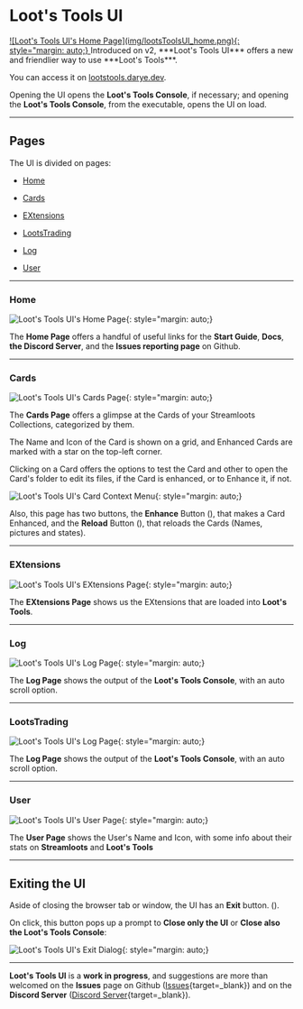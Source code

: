 # Loot's Tools UI
<a href="https://lootstools.darye.dev">
![Loot's Tools UI's Home Page](img/lootsToolsUI_home.png){: style="margin: auto;}
</a>
Introduced on v2, ***Loot's Tools UI*** offers a new and friendlier way to use ***Loot's Tools***. 

You can access it on [lootstools.darye.dev](https://lootstools.darye.dev).

Opening the UI opens the **Loot's Tools Console**, if necessary; and opening the **Loot's Tools Console**, from the executable, opens the UI on load.

---

## Pages

The UI is divided on pages:

- [Home](#home)

- [Cards](#cards)

- [EXtensions](#extensions)

- [LootsTrading](#lootstrading)

- [Log](#log)

- [User](#user)

---

### Home

![Loot's Tools UI's Home Page](img/lootsToolsUI_home.png){: style="margin: auto;}

The **Home Page** offers a handful of useful links for the **Start Guide**, **Docs**, **the Discord Server**, and the **Issues reporting page** on Github.

---

### Cards

![Loot's Tools UI's Cards Page](img/lootsToolsUI_cards.png){: style="margin: auto;}

The **Cards Page** offers a glimpse at the Cards of your Streamloots Collections, categorized by them. 

The Name and Icon of the Card is shown on a grid, and Enhanced Cards are marked with a star on the top-left corner.

Clicking on a Card offers the options to test the Card and other to open the Card's folder to edit its files, if the Card is enhanced, or to Enhance it, if not.

![Loot's Tools UI's Card Context Menu](img/lootsToolsUI_cardContextMenu.png){: style="margin: auto;}

Also, this page has two buttons, the **Enhance** Button (<ion-icon name="add-circle-outline"></ion-icon>), that makes a Card Enhanced, and the **Reload** Button (<ion-icon name="refresh-circle-outline"></ion-icon>), that reloads the Cards (Names, pictures and states).

---

### EXtensions

![Loot's Tools UI's EXtensions Page](img/lootsToolsUI_extensions.png){: style="margin: auto;}

The **EXtensions Page** shows us the EXtensions that are loaded into **Loot's Tools**.

---

### Log

![Loot's Tools UI's Log Page](img/lootsToolsUI_log.png){: style="margin: auto;}

The **Log Page** shows the output of the **Loot's Tools Console**, with an auto scroll option.

---

### LootsTrading

![Loot's Tools UI's Log Page](img/lootsToolsUI_log.png){: style="margin: auto;}

The **Log Page** shows the output of the **Loot's Tools Console**, with an auto scroll option.

---

### User

![Loot's Tools UI's User Page](img/lootsToolsUI_user.png){: style="margin: auto;}

The **User Page** shows the User's Name and Icon, with some info about their stats on **Streamloots** and **Loot's Tools**

---

## Exiting the UI

Aside of closing the browser tab or window, the UI has an **Exit** button. (<ion-icon name="exit-outline"></ion-icon>).

On click, this button pops up a prompt to **Close only the UI** or **Close also the Loot's Tools Console**:

![Loot's Tools UI's Exit Dialog](img/lootsToolsUI_exit.png){: style="margin: auto;}

---

**Loot's Tools UI** is a **work in progress**, and suggestions are more than welcomed on the **Issues** page on Github ([Issues](https://github.com/DaryeDev/LootsTools/issues){target=_blank}) and on the **Discord Server** ([Discord Server](https://discord.io/Darye){target=_blank}).
